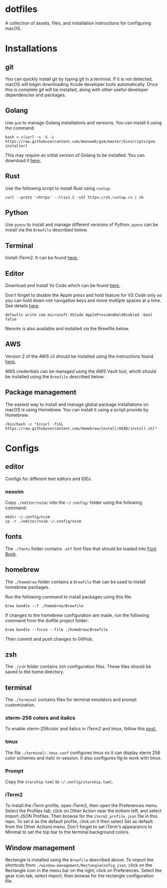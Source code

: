 # dotfiles
A collection of assets, files, and installation instructions for configuring macOS.

# Installations

## git
You can quickly install git by typing git in a terminal. If it is not detected, macOS will begin downloading Xcode developer tools automatically. Once this is complete git will be installed, along with other useful developer dependencies and packages.

## Golang
Use `gvm` to manage Golang installations and versions. You can install it using the command:
```shell
bash < <(curl -s -S -L https://raw.githubusercontent.com/moovweb/gvm/master/binscripts/gvm-installer)
```
This may require an initial version of Golang to be installed. You can download it [here.](https://go.dev/dl/)

## Rust
Use the following script to install Rust using `rustup`:
```shell
curl --proto '=https' --tlsv1.2 -sSf https://sh.rustup.rs | sh
```

## Python
Use `pyenv` to install and manage different versions of Python. `pyenv` can be install via the `Brewfile` described below.

## Terminal
Install iTerm2. It can be found [here.](https://iterm2.com)

## Editor
Download and install Vs Code which can be found [here.](https://code.visualstudio.com)

Don't forget to disable the Apple press and hold feature for VS Code only so you can hold down vim navigation keys and move multiple spaces at a time. See details [here](https://stackoverflow.com/a/44010683/10974954).
```shell
defaults write com.microsoft.VSCode ApplePressAndHoldEnabled -bool false
```

Neovim is also available and installed via the Brewfile below.

## AWS
Version 2 of the AWS cli should be installed using the instructions found [here.](https://docs.aws.amazon.com/cli/latest/userguide/getting-started-install.html)

AWS credentials can be managed using the AWS Vault tool, whcih should be installed using the `Brewfile` described below.

## Package management
The easiest way to install and manage global package installations on macOS is using Homebrew. You can install it using a script provide by Homebrew:
```shell
/bin/bash -c "$(curl -fsSL https://raw.githubusercontent.com/Homebrew/install/HEAD/install.sh)"
```

# Configs

## editor
Configs for different text editors and IDEs.

### neovim
Copy `./editor/nvim/` into the `~/.config/` folder using the following command:
```shell
mkdir ~/.config/nvim
cp -r ./editor/nvim ~/.config/nvim
```

## fonts
The `./fonts` folder contains `.otf` font files that should be loaded into [Font Book](https://support.apple.com/guide/font-book/welcome/mac).

## homebrew
The `./homebrew` folder contains a `Brewfile` that can be used to install homebrew packages.

Run the following command to install packages using this file:
```shell
brew bundle --f ./homebrew/Brewfile
```

If changes to the homebrew configuration are made, run the following command from the dotfile project folder:
```shell
brew bundle --force --file ./homebrew/Brewfile
```

Then commit and push changes to GitHub.

## zsh
The `./zsh` folder contains zsh configuration files. These files should be saved to the home directory.

## terminal
The `./terminal` contains files for terminal emulators and prompt customization.

### xterm-256 colors and italics
To enable xterm-256color and italics in iTerm2 and tmux, follow this [post.](https://medium.com/@dubistkomisch/how-to-actually-get-italics-and-true-colour-to-work-in-iterm-tmux-vim-9ebe55ebc2be)

### tmux
The file `./terminal/.tmux.conf` configures tmux so it can display xterm 256 color schemes and italic in-session. It also configures fig to work with tmux.

### Prompt
Copy the `starship.toml` to `~/.config/starship.toml`.

### iTerm2
To install the iTerm profile, open iTerm2, then open the Preferences menu. Select the Profiles tab, click on Other Action near the bottom left, and select Import JSON Profiles. Then browse for the `iterm2_profile.json` file in this repo. To set it as the default profile, click on it then select Set as default from the Other Actions menu. Don't forget to set iTerm's appearance to Minimal to set the top bar to the terminal background colors.

## Window management
Rectangle is installed using the `Brewfile` described above. To import the shortcuts from `./window-management/RectangleConfig.json`, click on the Rectangle icon in the menu bar on the right, click on Preferences. Select the gear icon tab, select import, then browse for the rectangle configuration file.